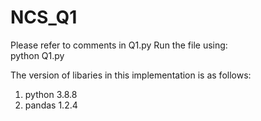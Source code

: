 # NCS_Q1
Please refer to comments in Q1.py
Run the file using:<br/>
python Q1.py


The version of libaries in this implementation is as follows:<br/>
1. python 3.8.8<br/>
2. pandas 1.2.4
